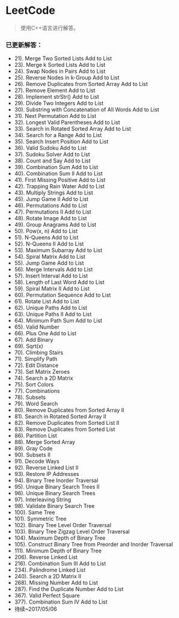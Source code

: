 # LeetCode
> 使用C++语言进行解答。
### 已更新解答：
* 21). Merge Two Sorted Lists Add to List
* 23). Merge k Sorted Lists Add to List
* 24). Swap Nodes in Pairs Add to List
* 25). Reverse Nodes in k-Group Add to List
* 26). Remove Duplicates from Sorted Array Add to List
* 27). Remove Element Add to List
* 28). Implement strStr() Add to List
* 29). Divide Two Integers Add to List
* 30). Substring with Concatenation of All Words Add to List
* 31). Next Permutation Add to List
* 32). Longest Valid Parentheses Add to List
* 33). Search in Rotated Sorted Array Add to List
* 34). Search for a Range Add to List
* 35). Search Insert Position Add to List
* 36). Valid Sudoku Add to List
* 37). Sudoku Solver Add to List
* 38). Count and Say Add to List
* 39). Combination Sum Add to List
* 40). Combination Sum II Add to List
* 41). First Missing Positive Add to List
* 42). Trapping Rain Water Add to List
* 43). Multiply Strings Add to List
* 45). Jump Game II Add to List
* 46). Permutations Add to List
* 47). Permutations II Add to List
* 48). Rotate Image Add to List
* 49). Group Anagrams Add to List
* 50). Pow(x, n) Add to List
* 51). N-Queens Add to List
* 52). N-Queens II Add to List
* 53). Maximum Subarray Add to List
* 54). Spiral Matrix Add to List
* 55). Jump Game Add to List
* 56). Merge Intervals Add to List
* 57). Insert Interval Add to List
* 58). Length of Last Word Add to List
* 59). Spiral Matrix II Add to List
* 60). Permutation Sequence Add to List
* 61). Rotate List Add to List
* 62). Unique Paths Add to List
* 63). Unique Paths II Add to List
* 64). Minimum Path Sum Add to List
* 65). Valid Number
* 66). Plus One Add to List
* 67). Add Binary
* 69). Sqrt(x)	
* 70). Climbing Stairs
* 71). Simplify Path
* 72). Edit Distance
* 73). Set Matrix Zeroes
* 74). Search a 2D Matrix
* 75). Sort Colors
* 77). Combinations
* 78). Subsets
* 79). Word Search
* 80). Remove Duplicates from Sorted Array II
* 81). Search in Rotated Sorted Array II
* 82). Remove Duplicates from Sorted List II
* 83). Remove Duplicates from Sorted List
* 86). Partition List   
* 88). Merge Sorted Array  
* 89). Gray Code   
* 90). Subsets II   
* 91). Decode Ways 
* 92). Reverse Linked List II   
* 93). Restore IP Addresses   
* 94). Binary Tree Inorder Traversal   
* 95). Unique Binary Search Trees II 
* 96). Unique Binary Search Trees   
* 97). Interleaving String      
* 98). Validate Binary Search Tree     
* 100). Same Tree  
* 101). Symmetric Tree 
* 102). Binary Tree Level Order Traversal 
* 103). Binary Tree Zigzag Level Order Traversal  
* 104). Maximum Depth of Binary Tree   
* 105). Construct Binary Tree from Preorder and Inorder Traversal      
* 111). Minimum Depth of Binary Tree   
* 206). Reverse Linked List   
* 216). Combination Sum III Add to List
* 234). Palindrome Linked List   
* 240). Search a 2D Matrix II
* 268). Missing Number Add to List
* 287). Find the Duplicate Number Add to List
* 367). Valid Perfect Square   
* 377). Combination Sum IV Add to List
* 待续~2017/05/06
